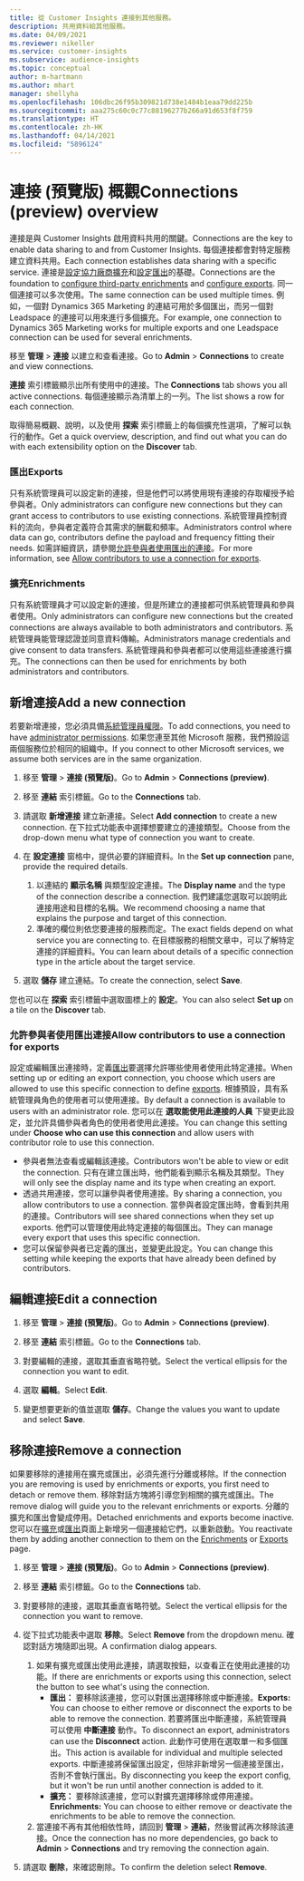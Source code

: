 ```yaml
---
title: 從 Customer Insights 連接到其他服務。
description: 共用資料給其他服務。
ms.date: 04/09/2021
ms.reviewer: nikeller
ms.service: customer-insights
ms.subservice: audience-insights
ms.topic: conceptual
author: m-hartmann
ms.author: mhart
manager: shellyha
ms.openlocfilehash: 106dbc26f95b309821d738e1484b1eaa79dd225b
ms.sourcegitcommit: aaa275c60c0c77c88196277b266a91d653f8f759
ms.translationtype: HT
ms.contentlocale: zh-HK
ms.lasthandoff: 04/14/2021
ms.locfileid: "5896124"
---
```

# <a name="connections-preview-overview"></a><span data-ttu-id="70040-103">連接 (預覽版) 概觀</span><span class="sxs-lookup"><span data-stu-id="70040-103">Connections (preview) overview</span></span>

<span data-ttu-id="70040-104">連接是與 Customer Insights 啟用資料共用的關鍵。</span><span class="sxs-lookup"><span data-stu-id="70040-104">Connections are the key to enable data sharing to and from Customer Insights.</span></span> <span data-ttu-id="70040-105">每個連接都會對特定服務建立資料共用。</span><span class="sxs-lookup"><span data-stu-id="70040-105">Each connection establishes data sharing with a specific service.</span></span> <span data-ttu-id="70040-106">連接是[設定協力廠商擴充](enrichment-hub.md)和[設定匯出](export-destinations.md)的基礎。</span><span class="sxs-lookup"><span data-stu-id="70040-106">Connections are the foundation to [configure third-party enrichments](enrichment-hub.md) and [configure exports](export-destinations.md).</span></span> <span data-ttu-id="70040-107">同一個連接可以多次使用。</span><span class="sxs-lookup"><span data-stu-id="70040-107">The same connection can be used multiple times.</span></span> <span data-ttu-id="70040-108">例如，一個對 Dynamics 365 Marketing 的連結可用於多個匯出，而另一個對 Leadspace 的連接可以用來進行多個擴充。</span><span class="sxs-lookup"><span data-stu-id="70040-108">For example, one connection to Dynamics 365 Marketing works for multiple exports and one Leadspace connection can be used for several enrichments.</span></span>

<span data-ttu-id="70040-109">移至 **管理** > **連接** 以建立和查看連接。</span><span class="sxs-lookup"><span data-stu-id="70040-109">Go to **Admin** > **Connections** to create and view connections.</span></span>

<span data-ttu-id="70040-110">**連接** 索引標籤顯示出所有使用中的連接。</span><span class="sxs-lookup"><span data-stu-id="70040-110">The **Connections** tab shows you all active connections.</span></span> <span data-ttu-id="70040-111">每個連接顯示為清單上的一列。</span><span class="sxs-lookup"><span data-stu-id="70040-111">The list shows a row for each connection.</span></span> 

<span data-ttu-id="70040-112">取得簡易概觀、說明，以及使用 **探索** 索引標籤上的每個擴充性選項，了解可以執行的動作。</span><span class="sxs-lookup"><span data-stu-id="70040-112">Get a quick overview, description, and find out what you can do with each extensibility option on the **Discover** tab.</span></span>

### <a name="exports"></a><span data-ttu-id="70040-113">匯出</span><span class="sxs-lookup"><span data-stu-id="70040-113">Exports</span></span>

<span data-ttu-id="70040-114">只有系統管理員可以設定新的連接，但是他們可以將使用現有連接的存取權授予給參與者。</span><span class="sxs-lookup"><span data-stu-id="70040-114">Only administrators can configure new connections but they can grant access to contributors to use existing connections.</span></span> <span data-ttu-id="70040-115">系統管理員控制資料的流向，參與者定義符合其需求的酬載和頻率。</span><span class="sxs-lookup"><span data-stu-id="70040-115">Administrators control where data can go, contributors define the payload and frequency fitting their needs.</span></span> <span data-ttu-id="70040-116">如需詳細資訊，請參閱[允許參與者使用匯出的連接](#allow-contributors-to-use-a-connection-for-exports)。</span><span class="sxs-lookup"><span data-stu-id="70040-116">For more information, see [Allow contributors to use a connection for exports](#allow-contributors-to-use-a-connection-for-exports).</span></span>

### <a name="enrichments"></a><span data-ttu-id="70040-117">擴充</span><span class="sxs-lookup"><span data-stu-id="70040-117">Enrichments</span></span>

<span data-ttu-id="70040-118">只有系統管理員才可以設定新的連接，但是所建立的連接都可供系統管理員和參與者使用。</span><span class="sxs-lookup"><span data-stu-id="70040-118">Only administrators can configure new connections but the created connections are always available to both administrators and contributors.</span></span> <span data-ttu-id="70040-119">系統管理員能管理認證並同意資料傳輸。</span><span class="sxs-lookup"><span data-stu-id="70040-119">Administrators manage credentials and give consent to data transfers.</span></span> <span data-ttu-id="70040-120">系統管理員和參與者都可以使用這些連接進行擴充。</span><span class="sxs-lookup"><span data-stu-id="70040-120">The connections can then be used for enrichments by both administrators and contributors.</span></span>

## <a name="add-a-new-connection"></a><span data-ttu-id="70040-121">新增連接</span><span class="sxs-lookup"><span data-stu-id="70040-121">Add a new connection</span></span>

<span data-ttu-id="70040-122">若要新增連接，您必須具備[系統管理員權限](permissions.md)。</span><span class="sxs-lookup"><span data-stu-id="70040-122">To add connections, you need to have [administrator permissions](permissions.md).</span></span> <span data-ttu-id="70040-123">如果您連至其他 Microsoft 服務，我們預設這兩個服務位於相同的組織中。</span><span class="sxs-lookup"><span data-stu-id="70040-123">If you connect to other Microsoft services, we assume both services are in the same organization.</span></span>

1. <span data-ttu-id="70040-124">移至 **管理** > **連接 (預覽版)**。</span><span class="sxs-lookup"><span data-stu-id="70040-124">Go to **Admin** > **Connections (preview)**.</span></span>

1. <span data-ttu-id="70040-125">移至 **連結** 索引標籤。</span><span class="sxs-lookup"><span data-stu-id="70040-125">Go to the **Connections** tab.</span></span>

1. <span data-ttu-id="70040-126">請選取 **新增連接** 建立新連接。</span><span class="sxs-lookup"><span data-stu-id="70040-126">Select **Add connection** to create a new connection.</span></span> <span data-ttu-id="70040-127">在下拉式功能表中選擇想要建立的連接類型。</span><span class="sxs-lookup"><span data-stu-id="70040-127">Choose from the drop-down menu what type of connection you want to create.</span></span>

1. <span data-ttu-id="70040-128">在 **設定連接** 窗格中，提供必要的詳細資料。</span><span class="sxs-lookup"><span data-stu-id="70040-128">In the **Set up connection** pane, provide the required details.</span></span> 
   1. <span data-ttu-id="70040-129">以連結的 **顯示名稱** 與類型設定連接。</span><span class="sxs-lookup"><span data-stu-id="70040-129">The **Display name** and the type of the connection describe a connection.</span></span> <span data-ttu-id="70040-130">我們建議您選取可以說明此連接用途和目標的名稱。</span><span class="sxs-lookup"><span data-stu-id="70040-130">We recommend choosing a name that explains the purpose and target of this connection.</span></span>
   1. <span data-ttu-id="70040-131">準確的欄位則依您要連接的服務而定。</span><span class="sxs-lookup"><span data-stu-id="70040-131">The exact fields depend on what service you are connecting to.</span></span> <span data-ttu-id="70040-132">在目標服務的相關文章中，可以了解特定連接的詳細資料。</span><span class="sxs-lookup"><span data-stu-id="70040-132">You can learn about details of a specific connection type in the article about the target service.</span></span>

1. <span data-ttu-id="70040-133">選取 **儲存** 建立連結。</span><span class="sxs-lookup"><span data-stu-id="70040-133">To create the connection, select **Save**.</span></span>

<span data-ttu-id="70040-134">您也可以在 **探索** 索引標籤中選取圖標上的 **設定**。</span><span class="sxs-lookup"><span data-stu-id="70040-134">You can also select **Set up** on a tile on the **Discover** tab.</span></span>

### <a name="allow-contributors-to-use-a-connection-for-exports"></a><span data-ttu-id="70040-135">允許參與者使用匯出連接</span><span class="sxs-lookup"><span data-stu-id="70040-135">Allow contributors to use a connection for exports</span></span>

<span data-ttu-id="70040-136">設定或編輯匯出連接時，定義[匯出](export-destinations.md)要選擇允許哪些使用者使用此特定連接。</span><span class="sxs-lookup"><span data-stu-id="70040-136">When setting up or editing an export connection, you choose which users are allowed to use this specific connection to define [exports](export-destinations.md).</span></span> <span data-ttu-id="70040-137">根據預設，具有系統管理員角色的使用者可以使用連接。</span><span class="sxs-lookup"><span data-stu-id="70040-137">By default a connection is available to users with an administrator role.</span></span> <span data-ttu-id="70040-138">您可以在 **選取能使用此連接的人員** 下變更此設定，並允許具備參與者角色的使用者使用此連接。</span><span class="sxs-lookup"><span data-stu-id="70040-138">You can change this setting under **Choose who can use this connection** and allow users with contributor role to use this connection.</span></span>

- <span data-ttu-id="70040-139">參與者無法查看或編輯該連接。</span><span class="sxs-lookup"><span data-stu-id="70040-139">Contributors won't be able to view or edit the connection.</span></span> <span data-ttu-id="70040-140">只有在建立匯出時，他們能看到顯示名稱及其類型。</span><span class="sxs-lookup"><span data-stu-id="70040-140">They will only see the display name and its type when creating an export.</span></span>
- <span data-ttu-id="70040-141">透過共用連接，您可以讓參與者使用連接。</span><span class="sxs-lookup"><span data-stu-id="70040-141">By sharing a connection, you allow contributors to use a connection.</span></span> <span data-ttu-id="70040-142">當參與者設定匯出時，會看到共用的連接。</span><span class="sxs-lookup"><span data-stu-id="70040-142">Contributors will see shared connections when they set up exports.</span></span> <span data-ttu-id="70040-143">他們可以管理使用此特定連接的每個匯出。</span><span class="sxs-lookup"><span data-stu-id="70040-143">They can manage every export that uses this specific connection.</span></span>
- <span data-ttu-id="70040-144">您可以保留參與者已定義的匯出，並變更此設定。</span><span class="sxs-lookup"><span data-stu-id="70040-144">You can change this setting while keeping the exports that have already been defined by contributors.</span></span>

## <a name="edit-a-connection"></a><span data-ttu-id="70040-145">編輯連接</span><span class="sxs-lookup"><span data-stu-id="70040-145">Edit a connection</span></span>

1. <span data-ttu-id="70040-146">移至 **管理** > **連接 (預覽版)**。</span><span class="sxs-lookup"><span data-stu-id="70040-146">Go to **Admin** > **Connections (preview)**.</span></span>

1. <span data-ttu-id="70040-147">移至 **連結** 索引標籤。</span><span class="sxs-lookup"><span data-stu-id="70040-147">Go to the **Connections** tab.</span></span>

1. <span data-ttu-id="70040-148">對要編輯的連接，選取其垂直省略符號。</span><span class="sxs-lookup"><span data-stu-id="70040-148">Select the vertical ellipsis for the connection you want to edit.</span></span>

1. <span data-ttu-id="70040-149">選取 **編輯**。</span><span class="sxs-lookup"><span data-stu-id="70040-149">Select **Edit**.</span></span>

1. <span data-ttu-id="70040-150">變更想要更新的值並選取 **儲存**。</span><span class="sxs-lookup"><span data-stu-id="70040-150">Change the values you want to update and select **Save**.</span></span>

## <a name="remove-a-connection"></a><span data-ttu-id="70040-151">移除連接</span><span class="sxs-lookup"><span data-stu-id="70040-151">Remove a connection</span></span>

<span data-ttu-id="70040-152">如果要移除的連接用在擴充或匯出，必須先進行分離或移除。</span><span class="sxs-lookup"><span data-stu-id="70040-152">If the connection you are removing is used by enrichments or exports, you first need to detach or remove them.</span></span> <span data-ttu-id="70040-153">移除對話方塊將引導您到相關的擴充或匯出。</span><span class="sxs-lookup"><span data-stu-id="70040-153">The remove dialog will guide you to the relevant enrichments or exports.</span></span> <span data-ttu-id="70040-154">分離的擴充和匯出會變成停用。</span><span class="sxs-lookup"><span data-stu-id="70040-154">Detached enrichments and exports become inactive.</span></span> <span data-ttu-id="70040-155">您可以在[擴充](enrichment-hub.md)或[匯出](export-destinations.md)頁面上新增另一個連接給它們，以重新啟動。</span><span class="sxs-lookup"><span data-stu-id="70040-155">You reactivate them by adding another connection to them on the [Enrichments](enrichment-hub.md) or [Exports](export-destinations.md) page.</span></span>

1. <span data-ttu-id="70040-156">移至 **管理** > **連接 (預覽版)**。</span><span class="sxs-lookup"><span data-stu-id="70040-156">Go to **Admin** > **Connections (preview)**.</span></span>

1. <span data-ttu-id="70040-157">移至 **連結** 索引標籤。</span><span class="sxs-lookup"><span data-stu-id="70040-157">Go to the **Connections** tab.</span></span>

1. <span data-ttu-id="70040-158">對要移除的連接，選取其垂直省略符號。</span><span class="sxs-lookup"><span data-stu-id="70040-158">Select the vertical ellipsis for the connection you want to remove.</span></span>

1. <span data-ttu-id="70040-159">從下拉式功能表中選取 **移除**。</span><span class="sxs-lookup"><span data-stu-id="70040-159">Select **Remove** from the dropdown menu.</span></span> <span data-ttu-id="70040-160">確認對話方塊隨即出現。</span><span class="sxs-lookup"><span data-stu-id="70040-160">A confirmation dialog appears.</span></span>

   1. <span data-ttu-id="70040-161">如果有擴充或匯出使用此連接，請選取按鈕，以查看正在使用此連接的功能。</span><span class="sxs-lookup"><span data-stu-id="70040-161">If there are enrichments or exports using this connection, select the button to see what's using the connection.</span></span>
      - <span data-ttu-id="70040-162">**匯出：** 要移除該連接，您可以對匯出選擇移除或中斷連接。</span><span class="sxs-lookup"><span data-stu-id="70040-162">**Exports:** You can choose to either remove or disconnect the exports to be able to remove the connection.</span></span> <span data-ttu-id="70040-163">若要將匯出中斷連接，系統管理員可以使用 **中斷連接** 動作。</span><span class="sxs-lookup"><span data-stu-id="70040-163">To disconnect an export, administrators can use the **Disconnect** action.</span></span> <span data-ttu-id="70040-164">此動作可使用在選取單一和多個匯出。</span><span class="sxs-lookup"><span data-stu-id="70040-164">This action is available for individual and multiple selected exports.</span></span> <span data-ttu-id="70040-165">中斷連接將保留匯出設定，但除非新增另一個連接至匯出，否則不會執行匯出。</span><span class="sxs-lookup"><span data-stu-id="70040-165">By disconnecting you keep the export config, but it won't be run until another connection is added to it.</span></span>
      - <span data-ttu-id="70040-166">**擴充：** 要移除該連接，您可以對擴充選擇移除或停用連接。</span><span class="sxs-lookup"><span data-stu-id="70040-166">**Enrichments:** You can choose to either remove or deactivate the enrichments to be able to remove the connection.</span></span> 
   1. <span data-ttu-id="70040-167">當連接不再有其他相依性時，請回到 **管理** > **連結**，然後嘗試再次移除該連接。</span><span class="sxs-lookup"><span data-stu-id="70040-167">Once the connection has no more dependencies, go back to **Admin** > **Connections** and try removing the connection again.</span></span>

1. <span data-ttu-id="70040-168">請選取 **刪除**，來確認刪除。</span><span class="sxs-lookup"><span data-stu-id="70040-168">To confirm the deletion select **Remove**.</span></span>

